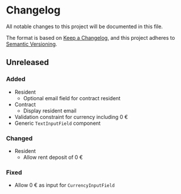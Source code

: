 # Changelog

All notable changes to this project will be documented in this file.

The format is based on [Keep a Changelog](https://keepachangelog.com/en/1.1.0/), and this project adheres to [Semantic Versioning](https://semver.org/spec/v2.0.0.html).

## Unreleased

### Added

- Resident
    - Optional email field for contract resident
- Contract
    - Display resident email    
- Validation constraint for currency including 0 €
- Generic `TextInputField` component    

### Changed

- Resident
    - Allow rent deposit of 0 €

### Fixed

- Allow 0 € as input for `CurrencyInputField`


